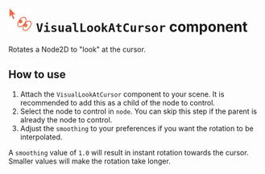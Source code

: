 # <img src="../icons/visual_look_at_cursor.svg" width="48" height="48"> `VisualLookAtCursor` component

Rotates a Node2D to "look" at the cursor.

## How to use

1. Attach the `VisualLookAtCursor` component to your scene.  It is recommended to add this as a child of the node to control.
2. Select the node to control in `node`.  You can skip this step if the parent is already the node to control.
3. Adjust the `smoothing` to your preferences if you want the rotation to be interpolated.

A `smoothing` value of `1.0` will result in instant rotation towards the cursor.  Smaller values will make the rotation take longer.
